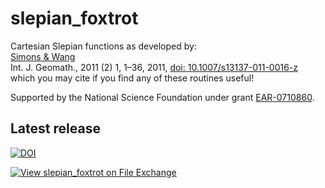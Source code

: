 # slepian_foxtrot
Cartesian Slepian functions as developed by:<br>
<a href="http://geoweb.princeton.edu/people/simons/Simons+2011-GEM.html">Simons &amp; Wang</a><br>
Int. J. Geomath., 2011 (2) 1, 1–36, 2011, <a href="10.1007/s13137-011-0016-z">doi: 10.1007/s13137-011-0016-z</a><br>
which you may cite if you find any of these routines useful! 

Supported by the National Science Foundation under grant <a href="https://www.nsf.gov/awardsearch/showAward?AWD_ID=0710860">EAR-0710860</a>.

## Latest release
[![DOI](https://zenodo.org/badge/6548/csdms-contrib/slepian_foxtrot.svg)](https://zenodo.org/badge/latestdoi/6548/csdms-contrib/slepian_foxtrot)

[![View slepian_foxtrot on File Exchange](https://www.mathworks.com/matlabcentral/images/matlab-file-exchange.svg)](https://www.mathworks.com/matlabcentral/fileexchange/81111-slepian_foxtrot)
